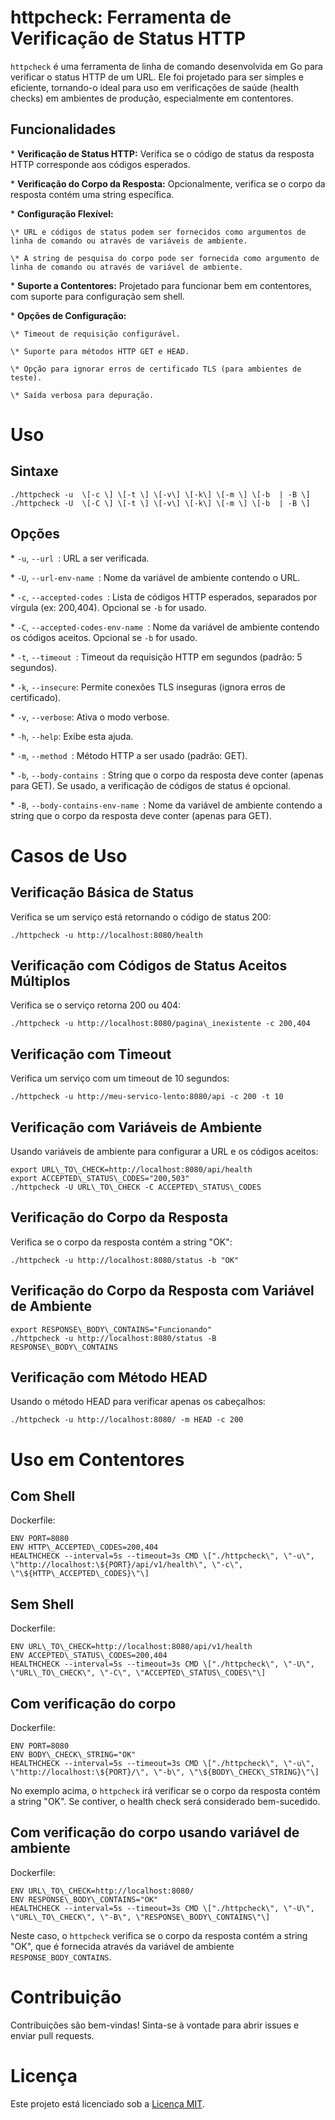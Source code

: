 httpcheck: Ferramenta de Verificação de Status HTTP
=================================================

`httpcheck` é uma ferramenta de linha de comando desenvolvida em Go para verificar o status HTTP de um URL. Ele foi projetado para ser simples e eficiente, tornando-o ideal para uso em verificações de saúde (health checks) em ambientes de produção, especialmente em contentores.

Funcionalidades
--------------

\* **Verificação de Status HTTP:** Verifica se o código de status da resposta HTTP corresponde aos códigos esperados.

\* **Verificação do Corpo da Resposta:** Opcionalmente, verifica se o corpo da resposta contém uma string específica.

\* **Configuração Flexível:**

    \* URL e códigos de status podem ser fornecidos como argumentos de linha de comando ou através de variáveis de ambiente.

    \* A string de pesquisa do corpo pode ser fornecida como argumento de linha de comando ou através de variável de ambiente.

\* **Suporte a Contentores:** Projetado para funcionar bem em contentores, com suporte para configuração sem shell.

\* **Opções de Configuração:**

    \* Timeout de requisição configurável.

    \* Suporte para métodos HTTP GET e HEAD.

    \* Opção para ignorar erros de certificado TLS (para ambientes de teste).

    \* Saída verbosa para depuração.

Uso
===

Sintaxe
------

```
./httpcheck -u  \[-c \] \[-t \] \[-v\] \[-k\] \[-m \] \[-b  | -B \]
./httpcheck -U  \[-C \] \[-t \] \[-v\] \[-k\] \[-m \] \[-b  | -B \]
```

Opções
------

\* `-u`, `--url `: URL a ser verificada.

\* `-U`, `--url-env-name `: Nome da variável de ambiente contendo o URL.

\* `-c`, `--accepted-codes `: Lista de códigos HTTP esperados, separados por vírgula (ex: 200,404). Opcional se `-b` for usado.

\* `-C`, `--accepted-codes-env-name `: Nome da variável de ambiente contendo os códigos aceitos. Opcional se `-b` for usado.

\* `-t`, `--timeout `: Timeout da requisição HTTP em segundos (padrão: 5 segundos).

\* `-k`, `--insecure`: Permite conexões TLS inseguras (ignora erros de certificado).

\* `-v`, `--verbose`: Ativa o modo verbose.

\* `-h`, `--help`: Exibe esta ajuda.

\* `-m`, `--method `: Método HTTP a ser usado (padrão: GET).

\* `-b`, `--body-contains `: String que o corpo da resposta deve conter (apenas para GET). Se usado, a verificação de códigos de status é opcional.

\* `-B`, `--body-contains-env-name `: Nome da variável de ambiente contendo a string que o corpo da resposta deve conter (apenas para GET).

Casos de Uso
===========

Verificação Básica de Status
---------------------------

Verifica se um serviço está retornando o código de status 200:

```
./httpcheck -u http://localhost:8080/health
```

Verificação com Códigos de Status Aceitos Múltiplos
-------------------------------------------------

Verifica se o serviço retorna 200 ou 404:

```
./httpcheck -u http://localhost:8080/pagina\_inexistente -c 200,404
```

Verificação com Timeout
----------------------

Verifica um serviço com um timeout de 10 segundos:

```
./httpcheck -u http://meu-servico-lento:8080/api -c 200 -t 10
```

Verificação com Variáveis de Ambiente
------------------------------------

Usando variáveis de ambiente para configurar a URL e os códigos aceitos:

```
export URL\_TO\_CHECK=http://localhost:8080/api/health
export ACCEPTED\_STATUS\_CODES="200,503"
./httpcheck -U URL\_TO\_CHECK -C ACCEPTED\_STATUS\_CODES
```

Verificação do Corpo da Resposta
-------------------------------

Verifica se o corpo da resposta contém a string "OK":

```
./httpcheck -u http://localhost:8080/status -b "OK"
```

Verificação do Corpo da Resposta com Variável de Ambiente
--------------------------------------------------------

```
export RESPONSE\_BODY\_CONTAINS="Funcionando"
./httpcheck -u http://localhost:8080/status -B RESPONSE\_BODY\_CONTAINS
```

Verificação com Método HEAD
--------------------------

Usando o método HEAD para verificar apenas os cabeçalhos:

```
./httpcheck -u http://localhost:8080/ -m HEAD -c 200
```

Uso em Contentores
=================

Com Shell
---------

Dockerfile:

```
ENV PORT=8080
ENV HTTP\_ACCEPTED\_CODES=200,404
HEALTHCHECK --interval=5s --timeout=3s CMD \["./httpcheck\", \"-u\", \"http://localhost:\${PORT}/api/v1/health\", \"-c\", \"\${HTTP\_ACCEPTED\_CODES}\"\]
```

Sem Shell
---------

Dockerfile:

```
ENV URL\_TO\_CHECK=http://localhost:8080/api/v1/health
ENV ACCEPTED\_STATUS\_CODES=200,404
HEALTHCHECK --interval=5s --timeout=3s CMD \["./httpcheck\", \"-U\", \"URL\_TO\_CHECK\", \"-C\", \"ACCEPTED\_STATUS\_CODES\"\]
```

Com verificação do corpo
-----------------------

Dockerfile:

```
ENV PORT=8080
ENV BODY\_CHECK\_STRING="OK"
HEALTHCHECK --interval=5s --timeout=3s CMD \["./httpcheck\", \"-u\", \"http://localhost:\${PORT}/\", \"-b\", \"\${BODY\_CHECK\_STRING}\"\]
```

No exemplo acima, o `httpcheck` irá verificar se o corpo da resposta contém a string "OK". Se contiver, o health check será considerado bem-sucedido.

Com verificação do corpo usando variável de ambiente
--------------------------------------------------

Dockerfile:

```
ENV URL\_TO\_CHECK=http://localhost:8080/
ENV RESPONSE\_BODY\_CONTAINS="OK"
HEALTHCHECK --interval=5s --timeout=3s CMD \["./httpcheck\", \"-U\", \"URL\_TO\_CHECK\", \"-B\", \"RESPONSE\_BODY\_CONTAINS\"\]
```

Neste caso, o `httpcheck` verifica se o corpo da resposta contém a string "OK", que é fornecida através da variável de ambiente `RESPONSE_BODY_CONTAINS`.

Contribuição
============

Contribuições são bem-vindas! Sinta-se à vontade para abrir issues e enviar pull requests.

Licença
=======

Este projeto está licenciado sob a [Licença MIT](https://opensource.org/licenses/MIT).
